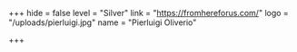 +++
hide = false
level = "Silver"
link = "https://fromhereforus.com/"
logo = "/uploads/pierluigi.jpg"
name = "Pierluigi Oliverio"

+++
